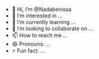 - 👋 Hi, I’m @Nadabenissa
- 👀 I’m interested in ...
- 🌱 I’m currently learning ...
- 💞️ I’m looking to collaborate on ...
- 📫 How to reach me ...
- 😄 Pronouns: ...
- ⚡ Fun fact: ...

<!---
Nadabenissa/Nadabenissa is a ✨ special ✨ repository because its `README.md` (this file) appears on your GitHub profile.
You can click the Preview link to take a look at your changes.
--->
